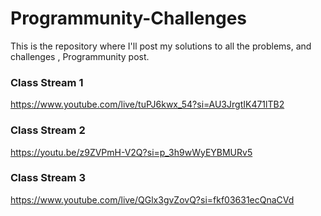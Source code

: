 # Programmunity-Challenges
This is the repository where I'll post my solutions to all the problems, and challenges , Programmunity post.

### Class Stream 1
https://www.youtube.com/live/tuPJ6kwx_54?si=AU3JrgtIK471lTB2

### Class Stream 2
https://youtu.be/z9ZVPmH-V2Q?si=p_3h9wWyEYBMURv5

### Class Stream 3
https://www.youtube.com/live/QGlx3gvZovQ?si=fkf03631ecQnaCVd
